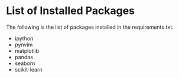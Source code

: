 # List of Installed Packages
The following is the list of packages installed in the requirements.txt.
- ipython
- pynvim
- matplotlib
- pandas
- seaborn
- scikit-learn

